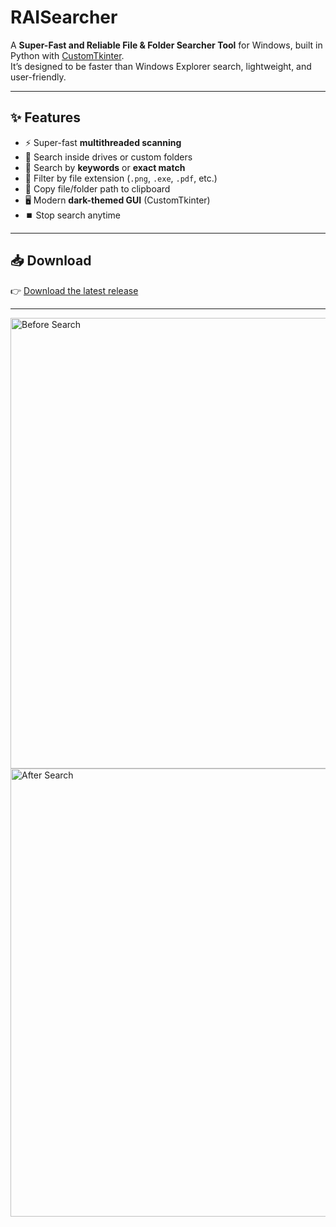 # RAISearcher
A **Super-Fast and Reliable File & Folder Searcher Tool** for Windows, built in Python with [CustomTkinter](https://github.com/TomSchimansky/CustomTkinter).  
It’s designed to be faster than Windows Explorer search, lightweight, and user-friendly.

---

## ✨ Features
- ⚡ Super-fast **multithreaded scanning**
- 📂 Search inside drives or custom folders
- 🔎 Search by **keywords** or **exact match**
- 🎯 Filter by file extension (`.png`, `.exe`, `.pdf`, etc.)
- 📑 Copy file/folder path to clipboard
- 🖥️ Modern **dark-themed GUI** (CustomTkinter)
- ⏹️ Stop search anytime

---

## 📥 Download
👉 [Download the latest release](https://github.com/RAI_Official/RAISearcher/releases)

---

<img width="1366" height="721" alt="Before Search" src="https://github.com/user-attachments/assets/31a6239c-fb26-4fdf-a46d-fc0eb837de72" />
<img width="1366" height="717" alt="After Search" src="https://github.com/user-attachments/assets/5dffa7a1-cba7-4262-b153-18e4bad33030" />
